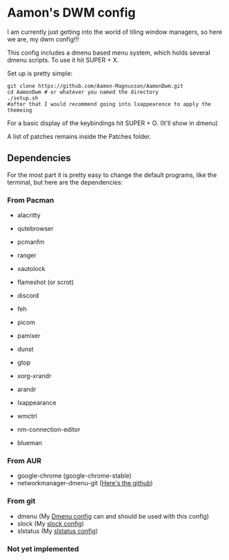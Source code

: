 # Aamon's DWM config

I am currently just getting into the world of tiling window managers, so here we are, my dwm config!!!

This config includes a dmenu based menu system, which holds several dmenu scripts. To use it hit SUPER + X.

Set up is pretty simple:

```
git clone https://github.com/Aamon-Magnusson/AamonDwm.git
cd AamonDwm # or whatever you named the directory
./setup.sh
#after that I would recommend going into lxappearence to apply the themeing
```

For a basic display of the keybindings hit SUPER + O. (It'll show in dmenu)

A list of patches remains inside the Patches folder.

## Dependencies

For the most part it is pretty easy to change the default programs, like the terminal, but here are the dependencies:


### From Pacman

- alacritty
- qutebrowser
- pcmanfm 
- ranger
- xautolock
- flameshot (or scrot)
- discord
- feh
- picom
- pamixer
- dunst
- gtop
- xorg-xrandr
- arandr
- lxappearance
- wmctrl

- nm-connection-editor
- blueman

### From AUR

- google-chrome (google-chrome-stable)
- networkmanager-dmenu-git ([Here's the github](https://github.com/firecat53/networkmanager-dmenu))

### From git

- dmenu (My [Dmenu config](https://github.com/Aamon-Magnusson/AamonDmenu) can and should be used with this config)
- slock (My [slock config](https://github.com/Aamon-Magnusson/AamonSlock))
- slstatus (My [slstatus config](https://github.com/Aamon-Magnusson/AamonSlstatus))

### Not yet implemented


